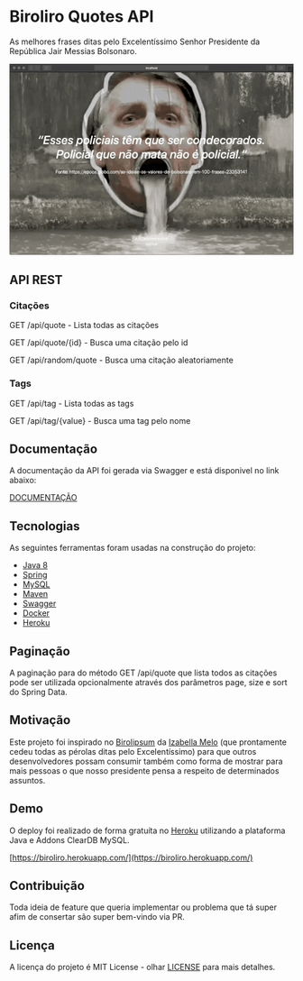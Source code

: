 # Biroliro Quotes API
As melhores frases ditas pelo Excelentíssimo Senhor Presidente da República Jair Messias Bolsonaro.

<p align="center">
  <img src="site-biroliro.gif">
</p>

## API REST
### Citações
GET /api/quote - Lista todas as citações

GET /api/quote/{id} - Busca uma citação pelo id

GET /api/random/quote - Busca uma citação aleatoriamente

### Tags
GET /api/tag - Lista todas as tags

GET /api/tag/{value} - Busca uma tag pelo nome

## Documentação
A documentação da API foi gerada via Swagger e está disponivel no link abaixo:

[DOCUMENTAÇÃO](https://biroliro.herokuapp.com/swagger-ui.html) 

## Tecnologias
As seguintes ferramentas foram usadas na construção do projeto:

- [Java 8](https://java.com/pt-BR/download/help/java8.html)
- [Spring](https://spring.io/)
- [MySQL](https://www.mysql.com/)
- [Maven](https://maven.apache.org/)
- [Swagger](https://swagger.io/)
- [Docker](https://www.docker.com/)
- [Heroku](https://www.heroku.com/)

## Paginação
A paginação para do método GET /api/quote que lista todos as citações pode ser utilizada opcionalmente através dos parâmetros page, size e sort do Spring Data.

## Motivação
Este projeto foi inspirado no [Birolipsum](https://github.com/izmcm/birolipsum) da [Izabella Melo](https://github.com/izmcm) (que prontamente cedeu todas as pérolas ditas pelo Excelentíssimo) para que outros desenvolvedores possam consumir também como forma de mostrar para mais pessoas o que nosso presidente pensa a respeito de determinados assuntos.

## Demo
O deploy foi realizado de forma gratuíta no [Heroku](https://www.heroku.com/) utilizando a plataforma Java e Addons ClearDB MySQL.

[https://biroliro.herokuapp.com/](https://biroliro.herokuapp.com/)

## Contribuição
Toda ideia de feature que queria implementar ou problema que tá super afim de consertar são super bem-vindo via PR. 

## Licença
A licença do projeto é MIT License - olhar [LICENSE](LICENSE) para mais detalhes.

